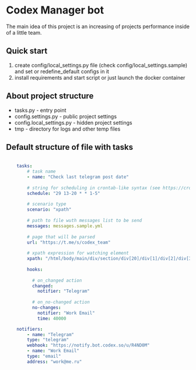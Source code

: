 # Codex Manager bot

The main idea of this project is an increasing of projects performance inside of a little team. 

## Quick start
 1) create config/local_settings.py file (check config/local_settings.sample) and set or redefine_default configs in it
 2) install requirements and start script or just launch the docker container

## About project structure

* tasks.py - entry point
* config.settings.py - public project settings
* config.local_settings.py - hidden project settings
* tmp - directory for logs and other temp files

## Default structure of file with tasks
```yaml
      
    tasks:
        # task name
        - name: "Check last telegram post date"
        
        # string for scheduling in crontab-like syntax (see https://crontab.guru).
        schedule: "29 13-20 * * 1-5"
        
        # scenario type
        scenario: "xpath"
        
        # path to file wuth messages list to be send
        messages: messages.sample.yml
        
        # page that will be parsed
        url: "https://t.me/s/codex_team"
        
        # xpath expression for watсhing element
        xpath: "/html/body/main/div/section/div[20]/div[1]/div[2]/div[3]/div/span[3]/a/time"
        
        hooks:
        
          # on_changed action
          changed:
            notifier: "Telegram"
            
          # on_no-changed action  
          no-changes:
            notifier: "Work Email"
            time: 40000

    notifiers:
        - name: "Telegram"
        type: "telegram"
        webhook: "https://notify.bot.codex.so/u/R4ND0M"
        - name: "Work Email"
        type: "email"
        address: "work@me.ru"
```
